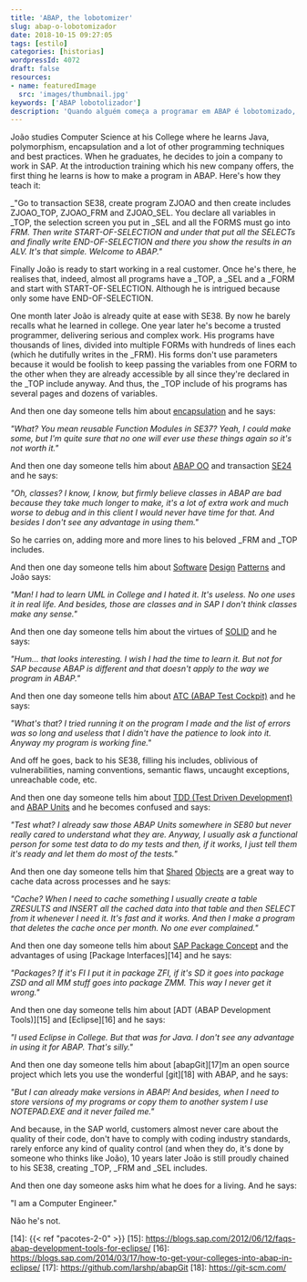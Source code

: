 ```yaml
---
title: 'ABAP, the lobotomizer'
slug: abap-o-lobotomizador
date: 2018-10-15 09:27:05
tags: [estilo]
categories: [historias]
wordpressId: 4072
draft: false
resources:
- name: featuredImage
  src: 'images/thumbnail.jpg'
keywords: ['ABAP lobotolizador']
description: 'Quando alguém começa a programar em ABAP é lobotomizado, as boas prácticas que aprendeu no passado desaparecem e volta a programar como no ZX Spectrum.'
---
```

João studies Computer Science at his College where he learns Java, polymorphism, encapsulation and a lot of other programming techniques and best practices. When he graduates, he decides to join a company to work in SAP. At the introduction training which his new company offers, the first thing he learns is how to make a program in ABAP. Here's how they teach it:

_"Go to transaction SE38, create program ZJOAO and then create includes ZJOAO_TOP, ZJOAO_FRM and ZJOAO_SEL. You declare all variables in _TOP, the selection screen you put in _SEL and all the FORMS must go into _FRM. Then write START-OF-SELECTION and under that put all the SELECTs and finally write END-OF-SELECTION and there you show the results in an ALV. It's that simple. Welcome to ABAP."_

<!--more-->

Finally João is ready to start working in a real customer. Once he's there, he realises that, indeed, almost all programs have a _TOP, a _SEL and a _FORM and start with START-OF-SELECTION. Although he is intrigued because only some have END-OF-SELECTION.

One month later João is already quite at ease with SE38. By now he barely recalls what he learned in college. One year later he's become a trusted programmer, delivering serious and complex work. His programs have thousands of lines, divided into multiple FORMs with hundreds of lines each (which he dutifully writes in the _FRM). His forms don't use parameters because it would be foolish to keep passing the variables from one FORM to the other when they are already accessible by all since they're declared in the _TOP include anyway. And thus, the _TOP include of his programs has several pages and dozens of variables.

And then one day someone tells him about [encapsulation][1] and he says:

_"What? You mean reusable Function Modules in SE37? Yeah, I could make some, but I'm quite sure that no one will ever use these things again so it's not worth it."_

And then one day someone tells him about [ABAP OO][2] and transaction [SE24][3] and he says:

_"Oh, classes? I know, I know, but firmly believe classes in ABAP are bad because they take much longer to make, it's a lot of extra work and much worse to debug and in this client I would never have time for that. And besides I don't see any advantage in using them."_

So he carries on, adding more and more lines to his beloved _FRM and _TOP includes.

And then one day someone tells him about [Software][4] [Design][5] [Patterns][6] and João says:

_"Man! I had to learn UML in College and I hated it. It's useless. No one uses it in real life. And besides, those are classes and in SAP I don't think classes make any sense."_

And then one day someone tells him about the virtues of [SOLID][7] and he says:

_"Hum... that looks interesting. I wish I had the time to learn it. But not for SAP because ABAP is different and that doesn't apply to the way we program in ABAP."_

And then one day someone tells him about [ATC (ABAP Test Cockpit)][8] and he says:

_"What's that? I tried running it on the program I made and the list of errors was so long and useless that I didn't have the patience to look into it. Anyway my program is working fine."_

And off he goes, back to his SE38, filling his includes, oblivious of vulnerabilities, naming conventions, semantic flaws, uncaught exceptions, unreachable code, etc.

And then one day someone tells him about [TDD (Test Driven Development)][9] and [ABAP Units][10] and he becomes confused and says:

_"Test what? I already saw those ABAP Units somewhere in SE80 but never really cared to understand what they are. Anyway, I usually ask a functional person for some test data to do my tests and then, if it works, I just tell them it's ready and let them do most of the tests."_

And then one day someone tells him that [Shared][11] [Objects][12] are a great way to cache data across processes and he says:

_"Cache? When I need to cache something I usually create a table ZRESULTS and INSERT all the cached data into that table and then SELECT from it whenever I need it. It's fast and it works. And then I make a program that deletes the cache once per month. No one ever complained."_

And then one day someone tells him about [SAP Package Concept][13] and the advantages of using [Package Interfaces][14] and he says:

_"Packages? If it's FI I put it in package ZFI, if it's SD it goes into package ZSD and all MM stuff goes into package ZMM. This way I never get it wrong."_

And then one day someone tells him about [ADT (ABAP Development Tools)][15] and [Eclipse][16] and he says:

_"I used Eclipse in College. But that was for Java. I don't see any advantage in using it for ABAP. That's silly."_

And then one day someone tells him about [abapGit][17]m an open source project which lets you use the wonderful [git][18] with ABAP, and he says:

_"But I can already make versions in ABAP! And besides, when I need to store versions of my programs or copy them to another system I use NOTEPAD.EXE and it never failed me."_

And because, in the SAP world, customers almost never care about the quality of their code, don't have to comply with coding industry standards, rarely enforce any kind of quality control (and when they do, it's done by someone who thinks like João), 10 years later João is still proudly chained to his SE38, creating _TOP, _FRM and _SEL includes.

And then one day someone asks him what he does for a living. And he says:

"I am a Computer Engineer."

Não he's not.

   [1]: https://en.wikipedia.org/wiki/Encapsulation_(computer_programming)
   [2]: https://archive.sap.com/documents/docs/DOC-10236
   [3]: http://zevolving.com/category/abapobjects/
   [4]: https://en.wikipedia.org/wiki/Software_design_pattern
   [5]: https://en.wikipedia.org/wiki/Design_Patterns
   [6]: http://shop.oreilly.com/product/9780596007126.do
   [7]: https://en.wikipedia.org/wiki/SOLID
   [8]: https://blogs.sap.com/2012/10/18/getting-started-with-the-abap-test-cockpit-for-developers/
   [9]: https://en.wikipedia.org/wiki/Test-driven_development
   [10]: https://wiki.scn.sap.com/wiki/display/ABAP/ABAP+Unit
   [11]: https://help.sap.com/doc/saphelp_nw70/7.0.31/en-US/14/dafc3e9d3b6927e10000000a114084/frameset.htm
   [12]: https://blogs.sap.com/2015/02/19/how-to-use-shared-object-memory-and-sap-memory-to-share-the-objects-for-processing-in-sap-with-an-example/
   [13]: https://blogs.sap.com/2011/12/04/abap-package-concept-part-1-the-basics/
   [14]: {{< ref "pacotes-2-0" >}}
   [15]: https://blogs.sap.com/2012/06/12/faqs-abap-development-tools-for-eclipse/
   [16]: https://blogs.sap.com/2014/03/17/how-to-get-your-colleges-into-abap-in-eclipse/
   [17]: https://github.com/larshp/abapGit
   [18]: https://git-scm.com/
